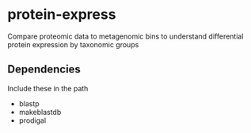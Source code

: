 # protein-express
Compare proteomic data to metagenomic bins to understand differential protein expression by taxonomic groups

## Dependencies
Include these in the path
- blastp
- makeblastdb
- prodigal
